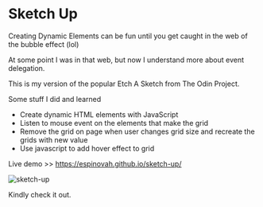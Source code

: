 # Sketch Up

Creating Dynamic Elements can be fun until you get caught in the web of the bubble effect (lol)

At some point I was in that web, but now I understand more about event delegation. 

This is my version of the popular Etch A Sketch from The Odin Project.


Some stuff I did and learned

- Create dynamic HTML elements with JavaScript
- Listen to mouse event on the elements that make the grid
- Remove the grid on page when user changes grid size and recreate the grids with new value
- Use javascript to add hover effect to grid


Live demo >> https://espinovah.github.io/sketch-up/

![sketch-up](https://user-images.githubusercontent.com/81432480/185596388-017371f5-1893-4a75-98d2-1bf41bff4dcb.gif)


Kindly check it out.
